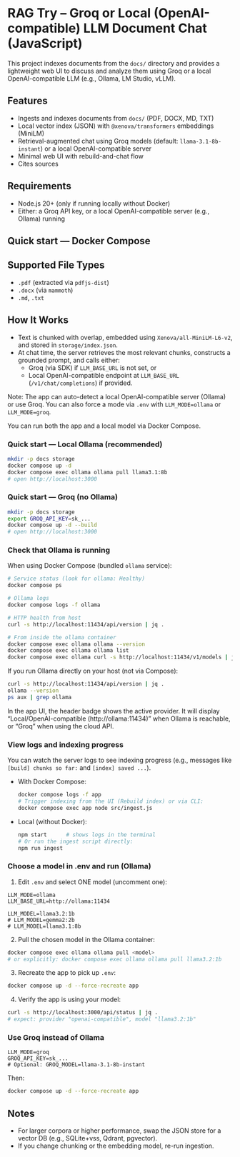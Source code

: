 # RAG Try – Groq or Local (OpenAI-compatible) LLM Document Chat (JavaScript)

This project indexes documents from the `docs/` directory and provides a lightweight web UI to discuss and analyze them using Groq or a local OpenAI-compatible LLM (e.g., Ollama, LM Studio, vLLM).

## Features
- Ingests and indexes documents from `docs/` (PDF, DOCX, MD, TXT)
- Local vector index (JSON) with `@xenova/transformers` embeddings (MiniLM)
- Retrieval-augmented chat using Groq models (default: `llama-3.1-8b-instant`) or a local OpenAI-compatible server
- Minimal web UI with rebuild-and-chat flow
- Cites sources

## Requirements
- Node.js 20+ (only if running locally without Docker)
- Either: a Groq API key, or a local OpenAI-compatible server (e.g., Ollama) running

## Quick start — Docker Compose

## Supported File Types
- `.pdf` (extracted via `pdfjs-dist`)
- `.docx` (via `mammoth`)
- `.md`, `.txt`

## How It Works
- Text is chunked with overlap, embedded using `Xenova/all-MiniLM-L6-v2`, and stored in `storage/index.json`.
- At chat time, the server retrieves the most relevant chunks, constructs a grounded prompt, and calls either:
  - Groq (via SDK) if `LLM_BASE_URL` is not set, or
  - Local OpenAI-compatible endpoint at `LLM_BASE_URL` (`/v1/chat/completions`) if provided.

Note: The app can auto-detect a local OpenAI-compatible server (Ollama) or use Groq. You can also force a mode via `.env` with `LLM_MODE=ollama` or `LLM_MODE=groq`.

You can run both the app and a local model via Docker Compose.

### Quick start — Local Ollama (recommended)
```bash
mkdir -p docs storage
docker compose up -d
docker compose exec ollama ollama pull llama3.1:8b
# open http://localhost:3000
```

### Quick start — Groq (no Ollama)
```bash
mkdir -p docs storage
export GROQ_API_KEY=sk_...
docker compose up -d --build
# open http://localhost:3000
```


### Check that Ollama is running

When using Docker Compose (bundled `ollama` service):

```bash
# Service status (look for ollama: Healthy)
docker compose ps

# Ollama logs
docker compose logs -f ollama

# HTTP health from host
curl -s http://localhost:11434/api/version | jq .

# From inside the ollama container
docker compose exec ollama ollama --version
docker compose exec ollama ollama list
docker compose exec ollama curl -s http://localhost:11434/v1/models | jq .
```

If you run Ollama directly on your host (not via Compose):

```bash
curl -s http://localhost:11434/api/version | jq .
ollama --version
ps aux | grep ollama
```

In the app UI, the header badge shows the active provider. It will display
“Local/OpenAI-compatible (http://ollama:11434)” when Ollama is reachable, or “Groq” when using the cloud API.

### View logs and indexing progress

You can watch the server logs to see indexing progress (e.g., messages like `[build] chunks so far:` and `[index] saved ...`).

- With Docker Compose:
  ```bash
  docker compose logs -f app
  # Trigger indexing from the UI (Rebuild index) or via CLI:
  docker compose exec app node src/ingest.js
  ```

- Local (without Docker):
  ```bash
  npm start      # shows logs in the terminal
  # Or run the ingest script directly:
  npm run ingest
  ```

### Choose a model in .env and run (Ollama)

1) Edit `.env` and select ONE model (uncomment one):
```
LLM_MODE=ollama
LLM_BASE_URL=http://ollama:11434

LLM_MODEL=llama3.2:1b
# LLM_MODEL=gemma2:2b
# LLM_MODEL=llama3.1:8b
```

2) Pull the chosen model in the Ollama container:
```bash
docker compose exec ollama ollama pull <model>
# or explicitly: docker compose exec ollama ollama pull llama3.2:1b
```

3) Recreate the app to pick up `.env`:
```bash
docker compose up -d --force-recreate app
```

4) Verify the app is using your model:
```bash
curl -s http://localhost:3000/api/status | jq .
# expect: provider "openai-compatible", model "llama3.2:1b"
```

### Use Groq instead of Ollama
```
LLM_MODE=groq
GROQ_API_KEY=sk_...
# Optional: GROQ_MODEL=llama-3.1-8b-instant
```
Then:
```bash
docker compose up -d --force-recreate app
```


## Notes
- For larger corpora or higher performance, swap the JSON store for a vector DB (e.g., SQLite+vss, Qdrant, pgvector).
- If you change chunking or the embedding model, re-run ingestion.
